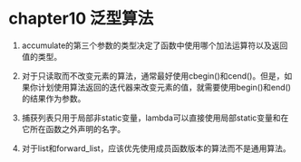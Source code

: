 # chapter10 泛型算法

1. accumulate的第三个参数的类型决定了函数中使用哪个加法运算符以及返回值的类型。

2. 对于只读取而不改变元素的算法，通常最好使用cbegin()和cend()。但是，如果你计划使用算法返回的迭代器来改变元素的值，就需要使用begin()和end()的结果作为参数。

3. 捕获列表只用于局部非static变量，lambda可以直接使用局部static变量和在它所在函数之外声明的名字。

4. 对于list和forward_list，应该优先使用成员函数版本的算法而不是通用算法。
